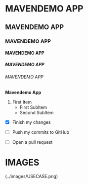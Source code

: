 # MAVENDEMO APP
## MAVENDEMO APP
### MAVENDEMO APP
#### MAVENDEMO APP
##### MAVENDEMO APP
###### MAVENDEMO APP
**Mavendemo App**

1. First Item
   * First SubItem
   * Second SubItem
   
- [x] Finish my changes
- [ ] Push my commits to GitHub
- [ ] Open a pull request


# IMAGES

(../images/USECASE.png)

